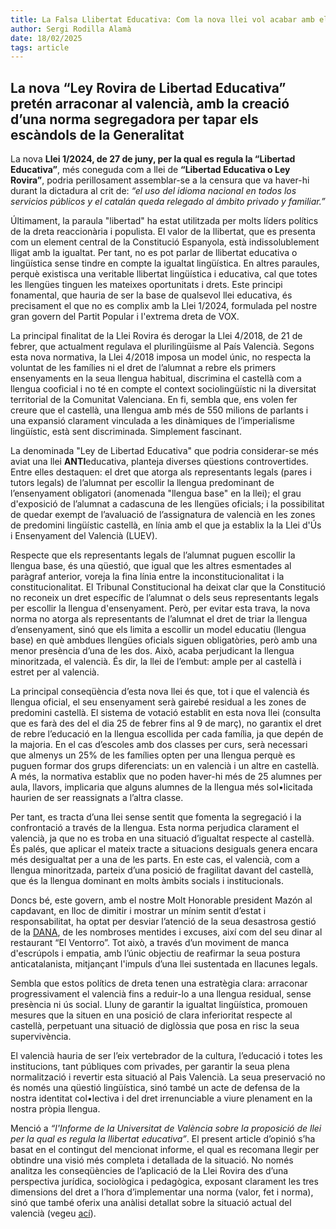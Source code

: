 ```yaml
---
title: La Falsa Llibertat Educativa: Com la nova llei vol acabar amb el valencià
author: Sergi Rodilla Alamà
date: 18/02/2025
tags: article
---
```


## La nova “Ley Rovira de Libertad Educativa” pretén arraconar al valencià, amb la creació d’una norma segregadora per tapar els escàndols de la Generalitat

La nova **Llei 1/2024, de 27 de juny, per la qual es regula la “Libertad Educativa”**, més coneguda com a llei de **“Libertad Educativa o Ley Rovira”**, podria perillosament assemblar-se a la censura que va haver-hi durant la dictadura al crit de: _“el uso del idioma nacional en todos los servicios públicos y el catalán queda relegado al ámbito privado y familiar.”_

Últimament, la paraula "libertad" ha estat utilitzada per molts líders polítics de la dreta reaccionària i populista. El valor de la llibertat, que es presenta com un element central de la Constitució Espanyola, està indissolublement lligat amb la igualtat. Per tant, no es pot parlar de llibertat educativa o lingüística sense tindre en compte la igualtat lingüística. En altres paraules, perquè existisca una veritable llibertat lingüística i educativa, cal que totes les llengües tinguen les mateixes oportunitats i drets. Este principi fonamental, que hauria de ser la base de qualsevol llei educativa, és precisament el que no es complix amb la Llei 1/2024, formulada pel nostre gran govern del Partit Popular i l'extrema dreta de VOX.

La principal finalitat de la Llei Rovira és derogar la Llei 4/2018, de 21 de febrer, que actualment regulava el plurilingüisme al País Valencià. Segons esta nova normativa, la Llei 4/2018 imposa un model únic, no respecta la voluntat de les famílies ni el dret de l’alumnat a rebre els primers ensenyaments en la seua llengua habitual, discrimina el castellà com a llengua cooficial i no té en compte el context sociolingüístic ni la diversitat territorial de la Comunitat Valenciana. En fi, sembla que, ens volen fer creure que el castellà, una llengua amb més de 550 milions de parlants i una expansió clarament vinculada a les dinàmiques de l’imperialisme lingüístic, està sent discriminada. Simplement fascinant.

La denominada "Ley de Libertad Educativa" que podria considerar-se més aviat una llei **ANTI**educativa, planteja diverses qüestions controvertides. Entre elles destaquen: el dret que atorga als representants legals (pares i tutors legals) de l’alumnat per escollir la llengua predominant de l’ensenyament obligatori (anomenada "llengua base" en la llei); el grau d'exposició de l’alumnat a cadascuna de les llengües oficials; i la possibilitat de quedar exempt de l’avaluació de l’assignatura de valencià en les zones de predomini lingüístic castellà, en línia amb el que ja establix la la Llei d'Ús i Ensenyament del Valencià (LUEV).

Respecte que els representants legals de l’alumnat puguen escollir la llengua base, és una qüestió, que igual que les altres esmentades al paràgraf anterior, voreja la fina línia entre la inconstitucionalitat i la constitucionalitat. El Tribunal Constitucional ha deixat clar que la Constitució no reconeix un dret específic de l’alumnat o dels seus representants legals per escollir la llengua d'ensenyament. Però, per evitar esta trava, la nova norma no atorga als representants de l’alumnat el dret de triar la llengua d’ensenyament, sinó que els limita a escollir un model educatiu (llengua base) en què ambdues llengües oficials siguen obligatòries, però amb una menor presència d’una de les dos. Això, acaba perjudicant la llengua minoritzada, el valencià. És dir, la llei de l’embut: ample per al castellà i estret per al valencià.

La principal conseqüència d’esta nova llei és que, tot i que el valencià és llengua oficial, el seu ensenyament serà gairebé residual a les zones de predomini castellà. El sistema de votació establit en esta nova llei (consulta que es farà des del el dia 25 de febrer fins al 9 de març), no garantix el dret de rebre l’educació en la llengua escollida per cada família, ja que depén de la majoria. En el cas d’escoles amb dos classes per curs, serà necessari que almenys un 25% de les famílies opten per una llengua perquè es puguen formar dos grups diferenciats: un en valencià i un altre en castellà. A més, la normativa establix que no poden haver-hi més de 25 alumnes per aula, llavors, implicaria que alguns alumnes de la llengua més sol•licitada haurien de ser reassignats a l’altra classe.

Per tant, es tracta d’una llei sense sentit que fomenta la segregació i la confrontació a través de la llengua. Esta norma perjudica clarament el valencià, ja que no es troba en una situació d’igualtat respecte al castellà. És palés, que aplicar el mateix tracte a situacions desiguals genera encara més desigualtat per a una de les parts. En este cas, el valencià, com a llengua minoritzada, parteix d’una posició de fragilitat davant del castellà, que és la llengua dominant en molts àmbits socials i institucionals.

Doncs bé, este govern, amb el nostre Molt Honorable president Mazón al capdavant, en lloc de dimitir i mostrar un mínim sentit d’estat i responsabilitat, ha optat per desviar l’atenció de la seua desastrosa gestió de la [DANA](https://www.lliriacasanostra.com/al-meu-poble-la-pluja-no-sap-ploure), de les nombroses mentides i excuses, així com del seu dinar al restaurant “El Ventorro”. Tot això, a través d’un moviment de manca d'escrúpols i empatia, amb l’únic objectiu de reafirmar la seua postura anticatalanista, mitjançant l'impuls d’una llei sustentada en llacunes legals.

Sembla que estos polítics de dreta tenen una estratègia clara: arraconar progressivament el valencià fins a reduir-lo a una llengua residual, sense presència ni ús social. Lluny de garantir la igualtat lingüística, promouen mesures que la situen en una posició de clara inferioritat respecte al castellà, perpetuant una situació de diglòssia que posa en risc la seua supervivència.

El valencià hauria de ser l’eix vertebrador de la cultura, l’educació i totes les institucions, tant públiques com privades, per garantir la seua plena normalització i revertir esta situació al Paìs Valencià. La seua preservació no és només una qüestió lingüística, sinó també un acte de defensa de la nostra identitat col•lectiva i del dret irrenunciable a viure plenament en la nostra pròpia llengua.

Menció a _“l'Informe de la Universitat de València sobre la proposició de llei per la qual es regula la llibertat educativa”_. El present article d’opinió s’ha basat en el contingut del mencionat informe, el qual es recomana llegir per obtindre una visió més completa i detallada de la situació. No només analitza les conseqüències de l’aplicació de la Llei Rovira des d’una perspectiva jurídica, sociològica i pedagògica, exposant clarament les tres dimensions del dret a l’hora d’implementar una norma (valor, fet i norma), sinó que també oferix una anàlisi detallat sobre la situació actual del valencià (vegeu [ací](chrome-extension://efaidnbmnnnibpcajpcglclefindmkaj/https://www.uv.es/llengues/informes/InformeUV.pdf)).
